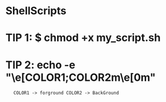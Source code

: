 # ShellScripts

# TIP 1: $ chmod +x my_script.sh
# TIP 2: echo -e "\e[COLOR1;COLOR2m<YOUR TEXT HERE>\e[0m" 
       COLOR1 -> forground COLOR2 -> BackGround 
